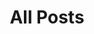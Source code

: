 ---
layout: categories
title: All Posts
permalink: /posts/
author_profile: true
entries_layout: grid
classes: wide
---